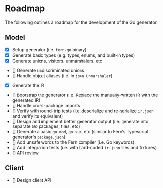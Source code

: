 # Roadmap

The following outlines a roadmap for the development of the Go generator.

## Model

- [x] Setup generator (i.e. `fern-go` binary)
- [x] Generate basic types (e.g. types, enums, and built-in types)
- [x] Generate unions, visitors, unmarshalers, etc
- [] Generate undiscriminated unions
- [] Handle object aliases (i.e. in `json.Unmarshaler`)
- [x] Generate the IR
- [] Bootstrap the generator (i.e. Replace the manually-written IR with the generated IR)
- [] Handle cross-package imports
- [] Verify with round-trip tests (i.e. deserialize and re-serialize `ir.json` and verify its equivalent)
- [] Design and implement better generator output (i.e. generate into separate Go packages, files, etc)
- [] Generate a basic `go.mod`, `go.sum`, etc (similar to Fern's Typescript generator's `package.json`)
- [] Add unsafe words to the Fern compiler (i.e. Go keywords).
- [] Add integration tests (i.e. with hard-coded `ir.json` files and fixtures)
- [] API review

## Client

- [] Design client API
